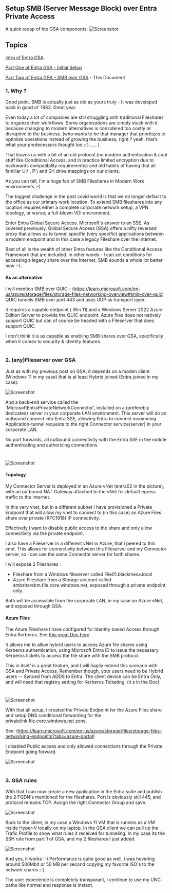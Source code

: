 
###

## Setup SMB (Server Message Block) over Entra Private Access

A quick recap of hte GSA components: 
![Screenshot](https://github.com/verboompj/EntraGSA/blob/main/Pictures/private-access-diagram-quick-access3.png)



## Topics 

[Intro of Entra GSA ](https://github.com/verboompj/EntraGSA/blob/main/README.md)

[Part One of Entra GSA - Initial Setup](https://github.com/verboompj/EntraGSA/blob/main/EntraGSA_Part1.md)

[Part Two of Entra GSA - SMB over GSA](https://github.com/verboompj/EntraGSA/blob/main/EntraGSA_Part2.md)  - This Document 


### 1. Why ? 


Good point. SMB is actually just as old as yours truly - It was developed back in good ol' 1983. Great year. 

Even today a lot of companies are still struggling with traditional Fileshares to organize their workflows. Some organizations are simply stuck with it because changing to modern alternatives is considered too costly or disruptive to the business. 
(who wants to be that manager that prioritizes to optimize operations instead of growing the business, right ? yeah. that’s what your predecessors thought too ;-) ..... )

That leaves us with a bit of an old protocol (no modern authentication & cool stuff like Conditional Access, and in practice limited encryption due to backwards compatibility requirements) and old habits of having that all familiar U:\ , P:\ and G:\ drive mappings on our clients. 

As you can tell, I'm a huge fan of SMB Fileshares in Modern Work environments :-) 

The biggest challenge in the post covid world is that we no longer default to the office as our primary work location. 
To extend SMB fileshares into any location requires either a complete corporate network setup, a VPN topology, or worse; a full-blown VDI environment.

Enter Entra Global Secure Access. Microsoft's answer to an SSE. As covered previously, Global Secure Access (GSA) offers a nifty reversed proxy that allows us to tunnel specific (very specific) applications between a modern endpoint and in this case a legacy Fileshare over the Internet. 

Best of all is the wealth of other Entra features like the Conditional Access Framework that are included. In other words - I can set conditions for accessing a legacy share over the Internet. SMB sounds a whole lot better now :-).

#### As an alternative 
I will mention SMB over QUIC - (https://learn.microsoft.com/en-us/azure/storage/files/storage-files-networking-overview#smb-over-quic) QUIC tunnels SMB over port 443 and uses UDP as transport layer. 

It requires a capable endpoint ( Win 11) and a Windows Server 2022 Azure Edition Server to provide the QUIC endpoint. 
Azure files does not natively support QUIC but can of course be headed with a Fileserver that does support QUIC. 

I don't think it is as capable as enabling SMB shares over GSA, specifically when it comes to security & identity features. 

#



### 2. (any)Fileserver over GSA


Just as with my previous post on GSA, it depends on a moden client (Windows 11 in my case) that is at least Hybrid joined (Entra joined in my case):

![Screenshot](https://github.com/verboompj/EntraGSA/blob/main/Pictures/validateentrajoined.png)

And a back-end service called the 'MicrosoftEntraPrivateNetworkConnector', installed on a (preferebly dedicated) server in your corporate LAN environment. 
This server will do an outbound connect into Entra SSE, allowing Entra to connect incomming Application-tunnel requests to the right Connector service(server) in your corporate LAN. 

No port forwards, all outbound connectivity with the Entra SSE in the middle authenticating and authorizing connections. 

#


![Screenshot](https://github.com/verboompj/EntraGSA/blob/main/Pictures/AVDBMRG.png)

#### Topology
My Connector Server is deployed in an Azure vNet (entra02 in the picture), with an outbound NAT Gateway attached to the vNet for default egress traffic to the Internet. 

In this very vnet, but in a different subnet I have provisioned a Private Endpoint that will allow my vnet to connect to (in this case) an Azure Files share over private (RFC1918) IP connectivity.

Effectively I want to disable public access to the share and only allow connectivity via the private endpoint. 

I also have a Fileserver in a different vNet in Azure, that i peered to this vnet. This allows for connectivity between this Fileserver and my Connector server, so i can use the same Connector server for both shares. 

I will expose 2 Fileshares :
- Fileshare from a Windows fileserver called File01.blackmesa.local
- Azure Fileshare from a Storage account called smbsharebm.file.core.windows.net, exposed through a private endpoint only.

Both will be accessible from the corporate LAN, in my case an Azure vNet, and exposed through GSA. 


#### Azure Files 


The Azure Fileshare I have configured for Identity based Access through Entra Kerberos. See [this great Doc here](https://learn.microsoft.com/en-us/azure/storage/files/storage-files-identity-auth-hybrid-identities-enable?tabs=azure-portal%2Cregkey)

It allows me to allow hybrid users to access Azure file shares using Kerberos authentication, using Microsoft Entra ID to issue the necessary Kerberos tickets to access the file share with the SMB protocol. 

This in itself is a great feature, and I will hapily extend this scenario with GSA and Private Access. Remember though, your users need to be Hybrid users -- Synced from ADDS to Entra. The client device can be Entra Only, and will need that registry setting for Kerberos Ticketing. (it s in the Doc) 


#



![Screenshot](https://github.com/verboompj/EntraGSA/blob/main/Pictures/setupazurefiles.png)

With that all setup, i created the Private Endpoint for the Azure Files share and setup DNS conditional forwarding for the privatelink.file.core.windows.net zone. 

See: (https://learn.microsoft.com/en-us/azure/storage/files/storage-files-networking-endpoints?tabs=azure-portal)

I disabled Public access and only allowed connections through the Private Endpoint going forward.



![Screenshot](https://github.com/verboompj/EntraGSA/blob/main/Pictures/privlinkdns.png)


#


### 3. GSA rules 

With that I can now create a new application in the Entra suite and publish the 2 FQDN's mentioned for the fileshares.
Port is obviously still 445, and protocol remains TCP. Assign the right Connector Group and save.

![Screenshot](https://github.com/verboompj/EntraGSA/blob/main/Pictures/entranap.png)

Back to the client, in my case a Windows 11 VM that is runnins as a VM inside Hyper-V locally on my laptop. 
In the GSA client we can pull up the Trafic Profile to show what rules it received for tunneling. In my case its the SSH rule from part 1 of GSA, and my 2 fileshares I just added. 

![Screenshot](https://github.com/verboompj/EntraGSA/blob/main/Pictures/gsaprofile.png)

And yes, it works :-) Performance is quite good as well, i was hovering around 500Mbit or 50 MB per second copying my favorite ISO's to the network shares ;-). 

The user experience is completely transparant, I continue to use my UNC paths like normal and response is instant. 









